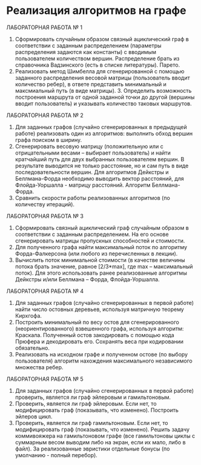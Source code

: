 # Реализация алгоритмов на графе

ЛАБОРАТОРНАЯ РАБОТА № 1
1. Сформировать случайным образом связный ациклический граф
в соответствии с заданным распределением (параметры распределения
задаются как константы) с вводимым пользователем количеством вершин. Распределение брать из справочника Вадзинского (есть в списке
литературы). Парето.
2. Реализовать метод Шимбелла для сгенерированной с помощью
заданного распределения весовой матрицы (пользователь вводит количество ребер), в ответе представить минимальный и максмиальный путь
(в виде матрицы). 3. Определить возможность построения маршрута от
одной заданной точки до другой (вершины вводит пользователь) и указывать количество таковых маршрутов.

ЛАБОРАТОРНАЯ РАБОТА № 2
1. Для заданных графов (случайно сгенерированных в предыдущей
работе) реализовать один из алгоритмов: выполнить обход вершин графа поиском в ширину.
2. Сгенерировать весовую матрицу (положительную или с отрицательными весами – выбирает пользователь) и найти кратчайший путь
для двух выбранных пользователем вершин. В результате выводится не
только расстояние, но и сам путь в виде последовательности вершин. Для
алгоритмов Дейкстры и Беллмана-Форда необходимо выводить вектор
расстояний, для Флойда-Уоршалла - матрицу расстояний. Алгоритм Беллмана-Форда.
3. Сравнить скорости работы реализованных алгоритмов (по количеству итераций).
   
ЛАБОРАТОРНАЯ РАБОТА № 3
1. Сформировать связный ациклический граф случайным образом в
соответствии с заданным распределением. На его основе сгенерировать
матрицы пропускных способностей и стоимости.
2. Для полученного графа найти максимальный поток по алгоритму Форда-Фалкерсона (или любого из перечисленных в лекции).
3. Вычислить поток минимальной стоимости (в качестве величины
потока брать значение, равное [2/3*max], где max – максимальный поток). Для этого использовать ранее реализованные алгоритмы Дейкстры
и/или Беллмана – Форда, Флойда-Уоршалла.

ЛАБОРАТОРНАЯ РАБОТА № 4
1. Для заданных графов (случайно сгенерированных в первой работе) найти число остовных деревьев, используя матричную теорему Кирхгофа.
2. Построить минимальный по весу остов для сгенерированного
(неориентированного) взвешенного графа, используя алгоритм: Краскала.
Полученный остов закодировать с помощью кода Прюфера и декодировать его. Cохранять веса при кодировании обязательно.
3. Реализовать на исходном графе и полученном остове (по выбору
пользователя) алгоритм нахождения максимального независимого множества ребер.

ЛАБОРАТОРНАЯ РАБОТА № 5
1. Для заданных графов (случайно сгенерированных в первой работе) проверить, является ли граф эйлеровым и гамильтоновым.
2. Проверить, является ли граф эйлеровым. Если нет, то модифицировать граф (показывать, что изменено). Построить эйлеров цикл.
3. Проверить, является ли граф гамильтоновым. Если нет, то модифицировать граф (показывать, что изменено). Решить задачу коммивояжера на гамильтоновом графе (все гамильтоновы циклы с суммарным
весом выводим либо на экран, если их мало, либо в файл). За реализованные эвристики отдельные бонусы (по умолчанию - полный перебор).

